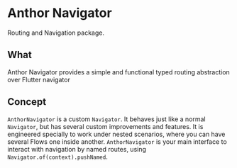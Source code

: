 # Anthor Navigator

Routing and Navigation package.

## What

Anthor Navigator provides a simple and functional typed routing abstraction over Flutter navigator

## Concept

`AnthorNavigator` is a custom `Navigator`. It behaves just like a normal `Navigator`, but has several custom improvements and
features. It is engineered specially to work under nested scenarios, where you can have several Flows one inside another. `AnthorNavigator` is your main interface to interact with navigation by named routes, using `Navigator.of(context).pushNamed`.



